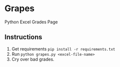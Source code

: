 # Grapes
Python Excel Grades Page

## Instructions

1. Get requirements ```pip install -r requirements.txt```
2. Run ```python grapes.py <excel-file-name>```
3. Cry over bad grades.